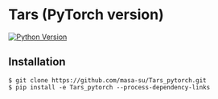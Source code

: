 # Tars (PyTorch version)

[![Python Version](https://img.shields.io/pypi/pyversions/Django.svg)](https://github.com/masa-su/Tars_pytorch)

## Installation
```
$ git clone https://github.com/masa-su/Tars_pytorch.git
$ pip install -e Tars_pytorch --process-dependency-links
```
